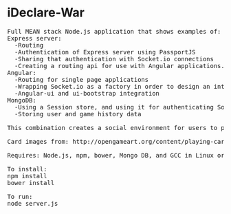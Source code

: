 iDeclare-War
============
<pre>
Full MEAN stack Node.js application that shows examples of:
Express server:
  -Routing
  -Authentication of Express server using PassportJS
  -Sharing that authentication with Socket.io connections
  -Creating a routing api for use with Angular applications.
Angular:
  -Routing for single page applications
  -Wrapping Socket.io as a factory in order to design an interactive page
  -Angular-ui and ui-bootstrap integration
MongoDB:
  -Using a Session store, and using it for authenticating Socket.io
  -Storing user and game history data

This combination creates a social environment for users to play games.

Card images from: http://opengameart.org/content/playing-cards-vector-png

Requires: Node.js, npm, bower, Mongo DB, and GCC in Linux or MSVS 2013 in Windows

To install:
npm install
bower install

To run:
node server.js
</pre>
